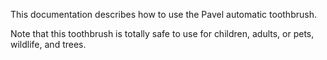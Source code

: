 This documentation describes how to use the Pavel automatic toothbrush.

Note that this toothbrush is totally safe to use for children, adults, or pets, wildlife, and trees.
